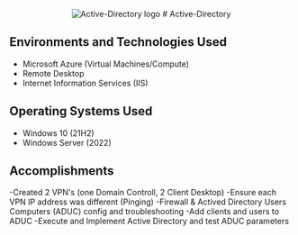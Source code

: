 <p align="center">
<img src="https://i.imgur.com/NpRFm08.png" alt="Active-Directory logo"/>
# Active-Directory

<h2>Environments and Technologies Used</h2>

- Microsoft Azure (Virtual Machines/Compute)
- Remote Desktop
- Internet Information Services (IIS)

<h2>Operating Systems Used </h2>

- Windows 10</b> (21H2)
- Windows Server (2022)

<h2>Accomplishments</h2>

-Created 2 VPN's (one Domain Controll, 2 Client Desktop)
-Ensure each VPN IP address was different (Pinging)
-Firewall & Actived Directory Users Computers (ADUC) config and troubleshooting
-Add clients and users to ADUC
-Execute and Implement Active Directory and test ADUC parameters
